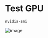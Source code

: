 # Test GPU

```
nvidia-smi
```
![image](https://user-images.githubusercontent.com/44856918/126261384-0549b664-0d5b-4254-93f3-af1f8b949281.png)

